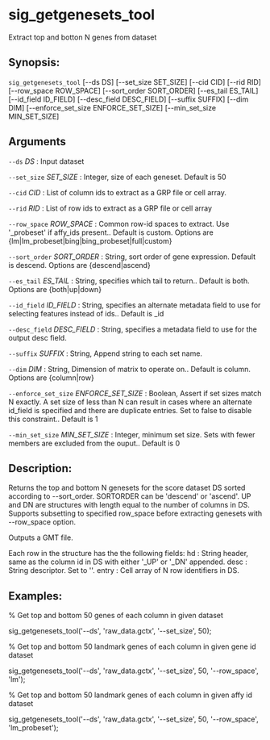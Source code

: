 # sig_getgenesets_tool
Extract top and botton N genes from dataset

## Synopsis:
`sig_getgenesets_tool` [--ds DS] [--set_size 
SET_SIZE] [--cid CID] [--rid RID] [--row_space ROW_SPACE] [--sort_order SORT_ORDER] 
[--es_tail ES_TAIL] [--id_field ID_FIELD] [--desc_field DESC_FIELD] [--suffix SUFFIX] 
[--dim DIM] [--enforce_set_size ENFORCE_SET_SIZE] [--min_set_size MIN_SET_SIZE]

## Arguments

`--ds` *DS*
: Input dataset

`--set_size` *SET_SIZE*
: Integer, size of each geneset. Default is 50

`--cid` *CID*
: List of column ids to extract as a GRP file or cell array.

`--rid` *RID*
: List of row ids to extract as a GRP file or cell array

`--row_space` *ROW_SPACE*
: Common row-id spaces to extract. Use '_probeset' if affy_ids present.. Default 
is custom. Options are {lm|lm_probeset|bing|bing_probeset|full|custom}

`--sort_order` *SORT_ORDER*
: String, sort order of gene expression. Default is descend. Options are 
{descend|ascend}

`--es_tail` *ES_TAIL*
: String, specifies which tail to return.. Default is both. Options are 
{both|up|down}

`--id_field` *ID_FIELD*
: String, specifies an alternate metadata field to use for selecting features 
instead of ids.. Default is _id

`--desc_field` *DESC_FIELD*
: String, specifies a metadata field to use for the output desc field.

`--suffix` *SUFFIX*
: String, Append string to each set name.

`--dim` *DIM*
: String, Dimension of matrix to operate on.. Default is column. Options are 
{column|row}

`--enforce_set_size` *ENFORCE_SET_SIZE*
: Boolean, Assert if set sizes match N exactly. A set size of less than N can 
result in cases where an alternate id_field is specified and there are 
duplicate entries. Set to false to disable this constraint.. Default is 1

`--min_set_size` *MIN_SET_SIZE*
: Integer, minimum set size. Sets with fewer members are excluded from the 
ouput.. Default is 0

## Description:
 
Returns the top and bottom N genesets for the score dataset DS sorted according 
to --sort_order. SORTORDER can be 'descend' or 'ascend'. UP and DN are 
structures with length equal to the number of columns in DS. Supports 
subsetting to specified row_space before extracting genesets with --row_space 
option.
 
Outputs a GMT file.
 
Each row in the structure has the the following fields: hd : String header, 
same as the column id in DS with either '_UP' or '_DN' appended. desc :  String 
descriptor. Set to ''. entry : Cell array of N row identifiers in DS.
 
## Examples:
 
% Get top and bottom 50 genes of each column in given dataset
 
sig_getgenesets_tool('--ds', 'raw_data.gctx', '--set_size', 50);
 
% Get top and bottom 50 landmark genes of each column in given gene id dataset
 
sig_getgenesets_tool('--ds', 'raw_data.gctx', '--set_size', 50, '--row_space', 
'lm');
 
% Get top and bottom 50 landmark genes of each column in given affy id dataset
 
sig_getgenesets_tool('--ds', 'raw_data.gctx', '--set_size', 50, '--row_space', 
'lm_probeset');
 
 

